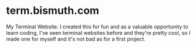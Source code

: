 # term.bismuth.com
My Terminal Website.
I created this for fun and as a valuable opportunity to learn coding, 
I've seen terminal websites before and they're pretty cool, so I made one for myself and it's not bad as for a first project.
